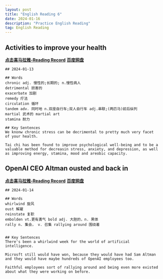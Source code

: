 ```yaml
---
layout: post
title: "English Reading 6"
date: 2024-01-16
description: "Practice English Reading"
tag: English Reading
---  
```



## Activities to improve your health
 <a href="https://xima.tv/1_bTe4z5?_sonic=0"><b>点击喜马拉雅-Reading Record</b></a>  <a href="https://pan.baidu.com/s/1QyhnYvhKVKd7ejzOucWvrA?pwd=8saj"><b>百度网盘</b></a> 

```
## 2024-01-13

## Words
chronic adj. 慢性的;长期的; n.慢性病人
detrimental 损害的
exacerbate 加剧
remedy 疗法
circulation 循环
tandem adv. 同时地 n.双座自行车;双人自行车 adj.串联;(两匹马)前后纵列
martial 武术的 martial art
stamina 耐力

## Key Sentences
We knonw chronic stress can be decrimental to pretty much very facet of your health.

Tai chi has been found to improve psychological well-being and to be a valuable method for decreasin stress, anxiety, and depression, as well as improving energy, stamina, mood and areobic capacity.

```

## OpenAI CEO Altman ousted and back in 
 <a href="https://xima.tv/1_vWvooz?_sonic=0"><b>点击喜马拉雅-Reading Record</b></a>  <a href="https://pan.baidu.com/s/1QyhnYvhKVKd7ejzOucWvrA?pwd=8saj"><b>百度网盘</b></a> 

```
## 2024-01-14

## Words
whirlwind 旋风
oust 解雇
reinstate 复职
embolden vt.更有勇气 bold adj. 大胆的，n. 黑体
rally n. 集会， v. 召集 rallying around 围绕着


## Key Sentences
There's been a whirlwind week for the world of artificial intelligence.

Microsft still would have won, because they would have had Sam Altman and they would have maybe hundreds of OpenAI employees too.

Faithful employees sort of rallying around and being even more existed about what they were working on before.
```

